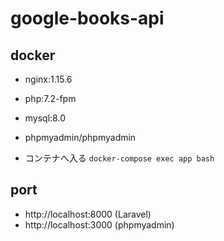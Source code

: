 # google-books-api

## docker
* nginx:1.15.6
* php:7.2-fpm
* mysql:8.0
* phpmyadmin/phpmyadmin

* コンテナへ入る
`docker-compose exec app bash`


## port
* http://localhost:8000 (Laravel) 
* http://localhost:3000 (phpmyadmin)

